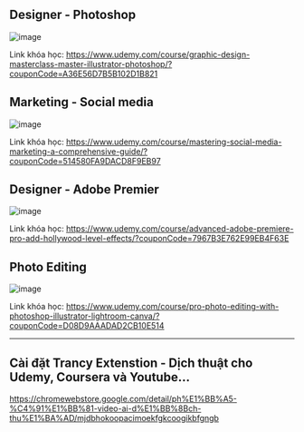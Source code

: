 ## Designer - Photoshop

![image](https://github.com/user-attachments/assets/fc4dd8e6-4877-4c1e-93f0-c9570a6cb6c9)

Link khóa học: https://www.udemy.com/course/graphic-design-masterclass-master-illustrator-photoshop/?couponCode=A36E56D7B5B102D1B821

## Marketing - Social media

![image](https://github.com/user-attachments/assets/cbf8965d-1178-42e7-afed-783f6acfce93)

Link khóa học: https://www.udemy.com/course/mastering-social-media-marketing-a-comprehensive-guide/?couponCode=514580FA9DACD8F9EB97

## Designer - Adobe Premier

![image](https://github.com/user-attachments/assets/817ff2b7-495f-4238-83b7-370a92a72691)

Link khóa học: https://www.udemy.com/course/advanced-adobe-premiere-pro-add-hollywood-level-effects/?couponCode=7967B3E762E99EB4F63E

## Photo Editing

![image](https://github.com/user-attachments/assets/f365b6f2-90b2-4153-90d3-d00150e8b25b)

Link khóa học: https://www.udemy.com/course/pro-photo-editing-with-photoshop-illustrator-lightroom-canva/?couponCode=D08D9AAADAD2CB10E514


---

## Cài đặt Trancy Extenstion - Dịch thuật cho Udemy, Coursera và Youtube...

https://chromewebstore.google.com/detail/ph%E1%BB%A5-%C4%91%E1%BB%81-video-ai-d%E1%BB%8Bch-thu%E1%BA%AD/mjdbhokoopacimoekfgkcoogikbfgngb
